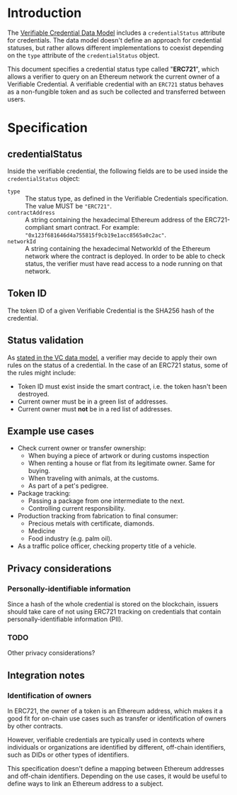 # Introduction
The [Verifiable Credential Data Model](https://www.w3.org/TR/vc-data-model/) includes a `credentialStatus` attribute for credentials. The data model doesn't define an approach for credential statuses, but rather allows different implementations to coexist depending on the `type` attribute of the `credentialStatus` object.

This document specifies a credential status type called "**ERC721**", which allows a verifier to query on an Ethereum network the current owner of a Verifiable Credential. A verifiable credential with an `ERC721` status behaves as a non-fungible token and as such be collected and transferred between users.

# Specification

## credentialStatus

Inside the verifiable credential, the following fields are to be used inside the `credentialStatus` object:

<dl>
  <dt><code>type</code></dt>
  <dd>The status type, as defined in the Verifiable Credentials specification. The value MUST be <code>"ERC721"</code>.</dd>

  <dt><code>contractAddress</code></dt>
  <dd>A string containing the hexadecimal Ethereum address of the ERC721-compliant smart contract. For example: <code>"0x123f681646d4a755815f9cb19e1acc8565a0c2ac"</code>.</dd>

  <dt><code>networkId</code></dt>
  <dd>A string containing the hexadecimal NetworkId of the Ethereum network where the contract is deployed. In order to be able to check status, the verifier must have read access to a node running on that network.</dd>
</dl>

## Token ID

The token ID of a given Verifiable Credential is the SHA256 hash of the credential.

## Status validation

As [stated in the VC data model](https://w3c.github.io/vc-data-model/#status-0), a verifier may decide to apply their own rules on the status of a credential. In the case of an ERC721 status, some of the rules might include:
- Token ID must exist inside the smart contract, i.e. the token hasn't been destroyed.
- Current owner must be in a green list of addresses.
- Current owner must **not** be in a red list of addresses.

## Example use cases

- Check current owner or transfer ownership:
  - When buying a piece of artwork or during customs inspection
  - When renting a house or flat from its legitimate owner. Same for buying.
  - When traveling with animals, at the customs.
  - As part of a pet's pedigree.
- Package tracking:
  - Passing a package from one intermediate to the next.
  - Controlling current responsibility.
- Production tracking from fabrication to final consumer:
  - Precious metals with certificate, diamonds.
  - Medicine
  - Food industry (e.g. palm oil).
- As a traffic police officer, checking property title of a vehicle.

## Privacy considerations

### Personally-identifiable information
Since a hash of the whole credential is stored on the blockchain, issuers should take care of not using ERC721 tracking on credentials that contain personally-identifiable information (PII).

### TODO
Other privacy considerations?

## Integration notes

### Identification of owners
In ERC721, the owner of a token is an Ethereum address, which makes it a good fit for on-chain use cases such as transfer or identification of owners by other contracts.

However, verifiable credentials are typically used in contexts where individuals or organizations are identified by different, off-chain identifiers, such as DIDs or other types of identifiers.

This specification doesn't define a mapping between Ethereum addresses and off-chain identifiers. Depending on the use cases, it would be useful to define ways to link an Ethereum address to a subject.